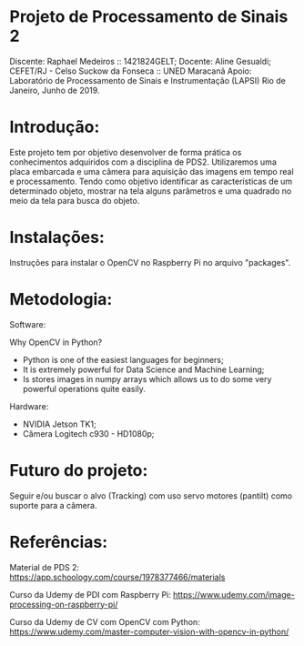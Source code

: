 # Projeto de Processamento de Sinais 2

Discente: Raphael Medeiros :: 1421824GELT;
Docente: Aline Gesualdi;
CEFET/RJ - Celso Suckow da Fonseca :: UNED Maracanã
Apoio: Laboratório de Processamento de Sinais e Instrumentação (LAPSI)
Rio de Janeiro, Junho de 2019.

# Introdução: 

Este projeto tem por objetivo desenvolver de forma prática os conhecimentos adquiridos com a disciplina de PDS2.
Utilizaremos uma placa embarcada e uma câmera para aquisição das imagens em tempo real e processamento. Tendo como objetivo identificar as características de um determinado objeto, mostrar na tela alguns parâmetros e uma quadrado no meio da tela para busca do objeto.


# Instalações:

Instruções para instalar o OpenCV no Raspberry Pi no arquivo "packages".


# Metodologia:

Software:

Why OpenCV in Python?

* Python is one of the easiest languages for beginners;
* It is extremely powerful for Data Science and Machine Learning;
* Is stores images in numpy arrays which allows us to do some very powerful operations quite easily.

Hardware:

* NVIDIA Jetson TK1;
* Câmera Logitech c930 - HD1080p;

# Futuro do projeto:

Seguir e/ou buscar o alvo (Tracking) com uso servo motores (pantilt) como suporte para a câmera.

# Referências: 
Material de PDS 2:
https://app.schoology.com/course/1978377466/materials

Curso da Udemy de PDI com Raspberry Pi:
https://www.udemy.com/image-processing-on-raspberry-pi/

Curso da Udemy de CV com OpenCV com Python:
https://www.udemy.com/master-computer-vision-with-opencv-in-python/

